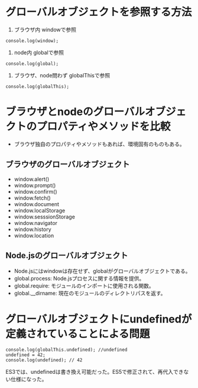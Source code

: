 # グローバルオブジェクトを参照する方法
1. ブラウザ内
windowで参照
```
console.log(window);
```

1. node内
globalで参照
```
console.log(global);
```

1. ブラウザ、node問わず
globalThisで参照
```
console.log(globalThis);
```

# ブラウザとnodeのグローバルオブジェクトのプロパティやメソッドを比較
* ブラウザ独自のプロパティやメソッドもあれば、環境固有のものもある。
## ブラウザのグローバルオブジェクト
* window.alert()
* window.prompt()
* window.confirm()
* window.fetch()
* window.document
* window.localStorage
* window.sesssionStorage
* window.navigator
* window.history
* window.location

## Node.jsのグローバルオブジェクト
* Node.jsにはwindowは存在せず、globalがグローバルオブジェクトである。
* global.process: Node.jsプロセスに関する情報を提供。
* global.require: モジュールのインポートに使用される関数。
* global.__dirname: 現在のモジュールのディレクトリパスを返す。

# グローバルオブジェクトにundefinedが定義されていることによる問題
```
console.log(globalThis.undefined); //undefined
undefined = 42;
console.log(undefined); // 42
```
ES3では、undefinedは書き換え可能だった。ES5で修正されて、再代入できない仕様になった。

